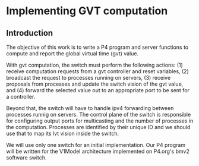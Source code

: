 # Implementing GVT computation

## Introduction

The objective of this work is to write a P4 program and server functions
to compute and report the global virtual time (gvt) value.

With gvt computation, the switch must perform the following actions:
(1) receive computation requests from a gvt controller and reset variables,
(2) broadcast the request to processes running on servers, (3) receive proposals from 
processes and update the switch vision of the gvt value, and (4) forward the 
selected value out to an appropriate port to be sent for a controller.

Beyond that, the switch will have to handle ipv4 forwarding between processes runnig on servers.
The control plane of the switch is responsible for configuring output ports for multicasting
and the number of processes in the computation. Processes are identified by their unique ID and 
we should use that to map its lvt vision inside the switch. 

We will use only one switch for an initial implementation. Our P4 program will be written for 
the V1Model architecture implemented on P4.org's bmv2 software switch. 

